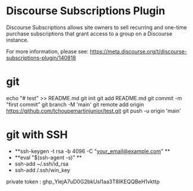 # Discourse Subscriptions Plugin

Discourse Subscriptions allows site owners to sell recurring and one-time purchase subscriptions that grant access to a group on a Discourse instance.

For more information, please see: https://meta.discourse.org/t/discourse-subscriptions-plugin/140818

# git
 echo "# test" >> README.md
git init
git add README.md
git commit -m "first commit"
git branch -M 'main'
git remote add origin https://github.com/tchoupemartinjunior/test.git
git push -u origin 'main'

# git with SSH
- **ssh-keygen -t rsa -b 4096 -C "your_email@example.com" **
- **eval "$(ssh-agent -s)" **
- ssh-add ~/.ssh/id_rsa
- ssh-add /.ssh/win_key



private token : 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
